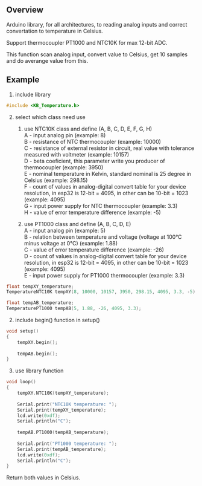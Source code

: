 ## Overview

Arduino library, for all architectures, to reading analog inputs and correct convertation to temperature in Celsius.<br>

Support thermocoupler PT1000 and NTC10K for max 12-bit ADC.<br>

This function scan analog input, convert value to Celsius, get 10 samples and do averange value from this.<br>

## Example

1. include library
```c++
#include <KB_Temperature.h>
```

2. select which class need use
	1. use NTC10K class and define (A, B, C, D, E, F, G, H)<br>
A - input analog pin (example: 8)<br>
B - resistance of NTC thermocoupler (example: 10000)<br>
C - resistance of external resistor in circuit, real value with tolerance measured with voltmeter (example: 10157)<br>
D - beta coeficient, this parameter write you producer of thermocoupler (example: 3950)<br>
E - nominal temperature in Kelvin, standard nominal is 25 degree in Celsius (example: 298.15)<br>
F - count of values in analog-digital convert table for your device resolution, in esp32 is 12-bit = 4095, in other can be 10-bit = 1023 (example: 4095)<br>
G - input power supply for NTC thermocoupler (example: 3.3)<br>
H - value of error temperature difference (example: -5)<br>

	2. use PT1000 class and define (A, B, C, D, E)<br>
A - input analog pin (example: 5)<br>
B - relation between temperature and voltage (voltage at 100°C minus voltage at 0°C) (example: 1.88)<br>
C - value of error temperature difference (example: -26)<br>
D - count of values in analog-digital convert table for your device resolution, in esp32 is 12-bit = 4095, in other can be 10-bit = 1023 (example: 4095)<br>
E - input power supply for PT1000 thermocoupler (example: 3.3)<br>

```c++
float tempXY_temperature;
TemperatureNTC10K tempXY(8, 10000, 10157, 3950, 298.15, 4095, 3.3, -5);

float tempAB_temperature;
TemperaturePT1000 tempAB(5, 1.88, -26, 4095, 3.3);
```

2. include begin() function in setup()
```c++
void setup()
{
	tempXY.begin();
	
	tempAB.begin();
}
```

3. use library function
```c++
void loop()
{
	tempXY.NTC10K(tempXY_temperature);
	
	Serial.print("NTC10K temperature: ");
	Serial.print(tempXY_temperature);
	lcd.write(0xdf);
	Serial.println("C");
	
	tempAB.PT1000(tempAB_temperature);
	
	Serial.print("PT1000 temperature: ");
	Serial.print(tempAB_temperature);
	lcd.write(0xdf);
	Serial.println("C");
}
```

Return both values in Celsius.<br>